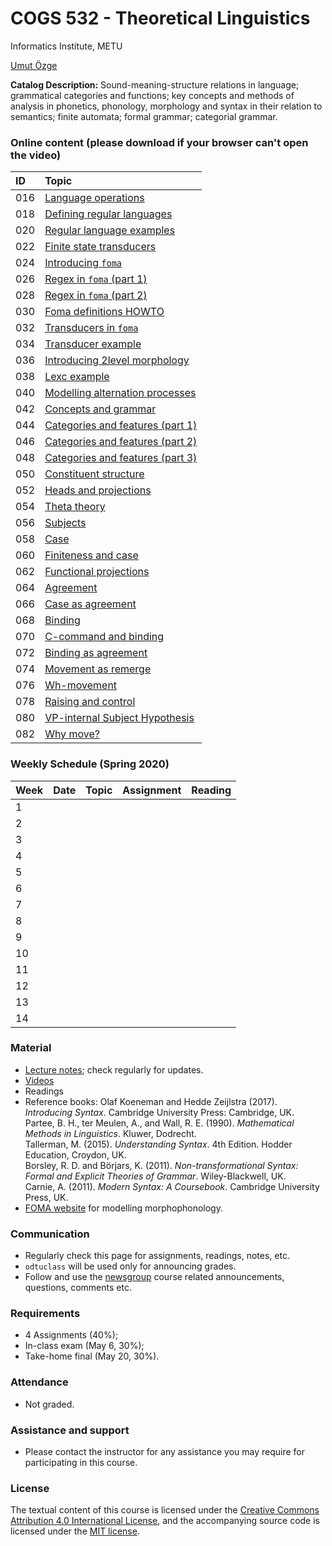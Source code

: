 # COGS 532 - Theoretical Linguistics 
Informatics Institute, METU


[Umut Özge](https://umutozge.github.io)  


**Catalog Description:** Sound-meaning-structure relations in language; grammatical categories and functions; key concepts and methods of analysis in phonetics, phonology, morphology and syntax in their relation to semantics; finite automata; formal grammar; categorial grammar.

### Online content (please download if your browser can't open the video)

|ID| Topic |
:---|:--- |
016 | [Language operations](http://lfcs.ii.metu.edu.tr/var/vid/cogs532/016_language-operations.m4v) | 
018 | [Defining regular languages](http://lfcs.ii.metu.edu.tr/var/vid/cogs532/018_defining-regular-languages.m4v) | 
020 | [Regular language examples](http://lfcs.ii.metu.edu.tr/var/vid/cogs532/020_regular-language-examples.m4v) | 
022 | [Finite state transducers](http://lfcs.ii.metu.edu.tr/var/vid/cogs532/022_finite-state-transducers.m4v) | 
024 | [Introducing `foma`](http://lfcs.ii.metu.edu.tr/var/vid/cogs532/024_introducing-foma.m4v) | 
026 | [Regex in `foma` (part 1)](http://lfcs.ii.metu.edu.tr/var/vid/cogs532/026_regex-in-foma-1.m4v) | 
028 | [Regex in `foma` (part 2)](http://lfcs.ii.metu.edu.tr/var/vid/cogs532/028_regex-in-foma-2.m4v) | 
030 | [Foma definitions HOWTO](http://lfcs.ii.metu.edu.tr/var/vid/cogs532/030_foma-definitions-howto.m4v)
032 | [Transducers in `foma`](http://lfcs.ii.metu.edu.tr/var/vid/cogs532/032_transducers-in-foma.m4v)
034 | [Transducer example](http://lfcs.ii.metu.edu.tr/var/vid/cogs532/034_transducer-example.m4v)
036 | [Introducing 2level morphology](http://lfcs.ii.metu.edu.tr/var/vid/cogs532/036_introducing-2level-morphology.m4v)
038 | [Lexc example](http://lfcs.ii.metu.edu.tr/var/vid/cogs532/038_lexc-example.mp4)
040 | [Modelling alternation processes](http://lfcs.ii.metu.edu.tr/var/vid/cogs532/040_modelling-alternation-processes.mp4)
042 | [Concepts and grammar](http://lfcs.ii.metu.edu.tr/var/vid/cogs532/042_concepts-and-grammar.mp4)
044 | [Categories and features (part 1)](http://lfcs.ii.metu.edu.tr/var/vid/cogs532/044_categories-and-features-1.mp4)
046 | [Categories and features (part 2)](http://lfcs.ii.metu.edu.tr/var/vid/cogs532/046_categories-and-features-2.mp4)
048 | [Categories and features (part 3)](http://lfcs.ii.metu.edu.tr/var/vid/cogs532/048_categories-and-features-3.mp4)
050 | [Constituent structure](http://lfcs.ii.metu.edu.tr/var/vid/cogs532/050_constituent-structure.mp4)
052 | [Heads and projections](http://lfcs.ii.metu.edu.tr/var/vid/cogs532/052_heads-and-projections.mp4)
054 | [Theta theory](http://lfcs.ii.metu.edu.tr/var/vid/cogs532/054_theta-theory.mp4)
056 | [Subjects](http://lfcs.ii.metu.edu.tr/var/vid/cogs532/056_subjects.mp4)
058 | [Case](http://lfcs.ii.metu.edu.tr/var/vid/cogs532/058_case.mp4)
060 | [Finiteness and case](http://lfcs.ii.metu.edu.tr/var/vid/cogs532/060_finiteness-and-case.mp4)
062 | [Functional projections](http://lfcs.ii.metu.edu.tr/var/vid/cogs532/062_functional-projections.mp4)
064 | [Agreement](http://lfcs.ii.metu.edu.tr/var/vid/cogs532/064_agreement.mp4)
066 | [Case as agreement](http://lfcs.ii.metu.edu.tr/var/vid/cogs532/066_case-as-agreement.mp4)
068 | [Binding](http://lfcs.ii.metu.edu.tr/var/vid/cogs532/068_binding.mp4)
070 | [C-command and binding](http://lfcs.ii.metu.edu.tr/var/vid/cogs532/070_c-command-and-binding.mp4)
072 | [Binding as agreement](http://lfcs.ii.metu.edu.tr/var/vid/cogs532/072_binding-as-agreement.mp4)
074 | [Movement as remerge](http://lfcs.ii.metu.edu.tr/var/vid/cogs532/074_movement-as-remerge.mp4)
076 | [Wh-movement](http://lfcs.ii.metu.edu.tr/var/vid/cogs532/076_wh-movement.mp4)
078 | [Raising and control](http://lfcs.ii.metu.edu.tr/var/vid/cogs532/078_raising-and-control.mp4)
080 | [VP-internal Subject Hypothesis](http://lfcs.ii.metu.edu.tr/var/vid/cogs532/080_vp-internal-subject-hypothesis.mp4)
082 | [Why move?](http://lfcs.ii.metu.edu.tr/var/vid/cogs532/082_why-move.mp4)
      
      
###   Weekly Schedule (Spring 2020)
      
|Week| Date   | Topic |  Assignment | Reading |
:--- |:---|:---|:---|:---
1    | |  |
2   |  |  | | |    
3   |  | | | |  
4   | | |  | | 
5   || |  | |
6   | | |  | | 
7   | | | | |
8   | | | | |
9   | | | |  |
10  | || | |
11  | || | |
12  | || | |
13  | | | |
14  | || |

### Material

* [Lecture notes](notes/cogs532-lecture-notes.pdf); check regularly for updates.
* [Videos](http://lfcs.ii.metu.edu.tr/var/vid/cogs532/)
* Readings
* Reference books:
    Olaf Koeneman and Hedde Zeijlstra (2017). *Introducing Syntax*. Cambridge University Press: Cambridge, UK.
	Partee, B. H., ter Meulen, A., and Wall, R. E. (1990). *Mathematical Methods in Linguistics*. Kluwer, Dodrecht.  
	Tallerman, M. (2015). *Understanding Syntax*. 4th Edition. Hodder Education, Croydon, UK.   
	Borsley, R. D. and Börjars, K. (2011). *Non-transformational Syntax: Formal and Explicit Theories of Grammar*. Wiley-Blackwell, UK.  
	Carnie, A. (2011). *Modern Syntax: A Coursebook*. Cambridge University Press, UK.  
* [FOMA website](https://fomafst.github.io/) for modelling morphophonology.
	
### Communication

* Regularly check this page for assignments, readings, notes, etc.
* `odtuclass` will be used only for announcing grades.
* Follow and use the [newsgroup](https://groups.google.com/forum/#!forum/metu-cogs-532-theoretical-linguistics) course related announcements, questions, comments etc. 

### Requirements

* 4 Assignments (40%); 
* In-class exam (May 6, 30%);
* Take-home final (May 20, 30%).

### Attendance

* Not graded. 

### Assistance and support 

* Please contact the instructor for any assistance you may require for participating in this course.

### License
The textual content of this course is licensed under the [Creative Commons Attribution 4.0 International License](https://creativecommons.org/licenses/by/4.0/), and the accompanying source code is licensed under the [MIT license](http://opensource.org/licenses/mit-license.php).
